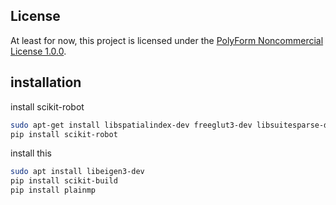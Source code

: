 ## License
At least for now, this project is licensed under the [PolyForm Noncommercial License 1.0.0](https://polyformproject.org/licenses/noncommercial/1.0.0/).

## installation
install scikit-robot
```bash
sudo apt-get install libspatialindex-dev freeglut3-dev libsuitesparse-dev libblas-dev liblapack-dev
pip install scikit-robot
```
install this
```bash
sudo apt install libeigen3-dev
pip install scikit-build
pip install plainmp
```
